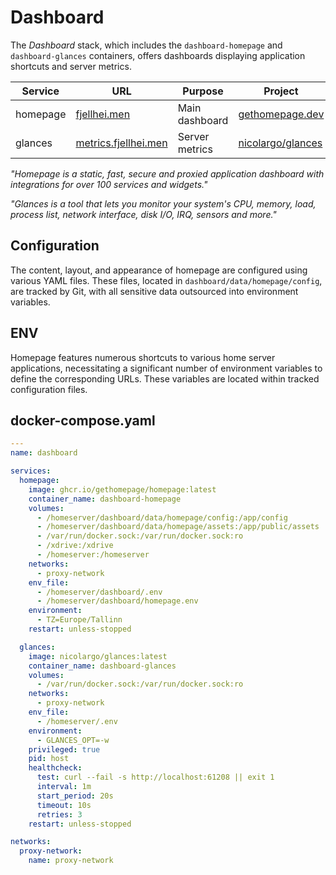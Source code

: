# Dashboard
The *Dashboard* stack, which includes the `dashboard-homepage` and `dashboard-glances` containers, offers dashboards displaying application shortcuts and server metrics.

| Service | URL | Purpose | Project |
|---------|-----|-------- |---------|
| homepage | [fjellhei.men](https://fjellhei.men/) | Main dashboard | [gethomepage.dev](https://gethomepage.dev/latest/) |
| glances | [metrics.fjellhei.men](https://metrics.fjellhei.men/) | Server metrics | [nicolargo/glances](https://nicolargo.github.io/glances/) |

*"Homepage is a static, fast, secure and proxied application dashboard with integrations for over 100 services and widgets."*

*"Glances is a tool that lets you monitor your system's CPU, memory, load, process list, network interface, disk I/O, IRQ, sensors and more."*

## Configuration
The content, layout, and appearance of homepage are configured using various YAML files. These files, located in `dashboard/data/homepage/config`, are tracked by Git, with all sensitive data outsourced into environment variables.

## ENV
Homepage features numerous shortcuts to various home server applications, necessitating a significant number of environment variables to define the corresponding URLs. These variables are located within tracked configuration files.

## docker-compose.yaml
```yaml
---
name: dashboard

services:
  homepage:
    image: ghcr.io/gethomepage/homepage:latest
    container_name: dashboard-homepage
    volumes:
      - /homeserver/dashboard/data/homepage/config:/app/config
      - /homeserver/dashboard/data/homepage/assets:/app/public/assets
      - /var/run/docker.sock:/var/run/docker.sock:ro
      - /xdrive:/xdrive
      - /homeserver:/homeserver
    networks:
      - proxy-network
    env_file:
      - /homeserver/dashboard/.env
      - /homeserver/dashboard/homepage.env
    environment:
      - TZ=Europe/Tallinn
    restart: unless-stopped

  glances:
    image: nicolargo/glances:latest
    container_name: dashboard-glances
    volumes:
      - /var/run/docker.sock:/var/run/docker.sock:ro
    networks:
      - proxy-network
    env_file:
      - /homeserver/.env
    environment:
      - GLANCES_OPT=-w
    privileged: true
    pid: host
    healthcheck:
      test: curl --fail -s http://localhost:61208 || exit 1
      interval: 1m
      start_period: 20s
      timeout: 10s
      retries: 3
    restart: unless-stopped

networks:
  proxy-network:
    name: proxy-network
```